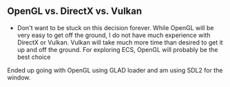 ## OpenGL vs. DirectX vs. Vulkan
- Don't want to be stuck on this decision forever. While OpenGL will be very easy to get off the ground, I do not have much experience with DirectX or Vulkan. Vulkan will take much more time than desired to get it up and off the ground. For exploring ECS, OpenGL will probably be the best choice

Ended up going with OpenGL using GLAD loader and am using SDL2 for the window.